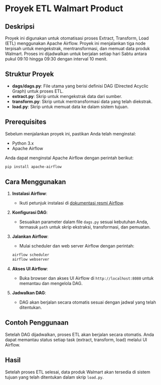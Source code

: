 # Proyek ETL Walmart Product

## Deskripsi
Proyek ini digunakan untuk otomatisasi proses Extract, Transform, Load (ETL) menggunakan Apache Airflow. Proyek ini menjalankan tiga node terpisah untuk mengekstrak, mentransformasi, dan memuat data produk Walmart. Proses ini dijadwalkan untuk berjalan setiap hari Sabtu antara pukul 09:10 hingga 09:30 dengan interval 10 menit.

## Struktur Proyek
- **dags/dags.py**: File utama yang berisi definisi DAG (Directed Acyclic Graph) untuk proses ETL.
- **extract.py**: Skrip untuk mengekstrak data dari sumber.
- **transform.py**: Skrip untuk mentransformasi data yang telah diekstrak.
- **load.py**: Skrip untuk memuat data ke dalam sistem tujuan.

## Prerequisites
Sebelum menjalankan proyek ini, pastikan Anda telah menginstal:
- Python 3.x
- Apache Airflow

Anda dapat menginstal Apache Airflow dengan perintah berikut:
```bash
pip install apache-airflow
```

## Cara Menggunakan
1. **Instalasi Airflow**: 
   - Ikuti petunjuk instalasi di [dokumentasi resmi Airflow](https://airflow.apache.org/docs/apache-airflow/stable/installation/index.html).

2. **Konfigurasi DAG**: 
   - Sesuaikan parameter dalam file `dags.py` sesuai kebutuhan Anda, termasuk `path` untuk skrip ekstraksi, transformasi, dan pemuatan.

3. **Jalankan Airflow**: 
   - Mulai scheduler dan web server Airflow dengan perintah:
   ```bash
   airflow scheduler
   airflow webserver
   ```

4. **Akses UI Airflow**: 
   - Buka browser dan akses UI Airflow di `http://localhost:8080` untuk memantau dan mengelola DAG.

5. **Jadwalkan DAG**: 
   - DAG akan berjalan secara otomatis sesuai dengan jadwal yang telah ditentukan.

## Contoh Penggunaan
Setelah DAG dijadwalkan, proses ETL akan berjalan secara otomatis. Anda dapat memantau status setiap task (extract, transform, load) melalui UI Airflow.

## Hasil
Setelah proses ETL selesai, data produk Walmart akan tersedia di sistem tujuan yang telah ditentukan dalam skrip `load.py`.
